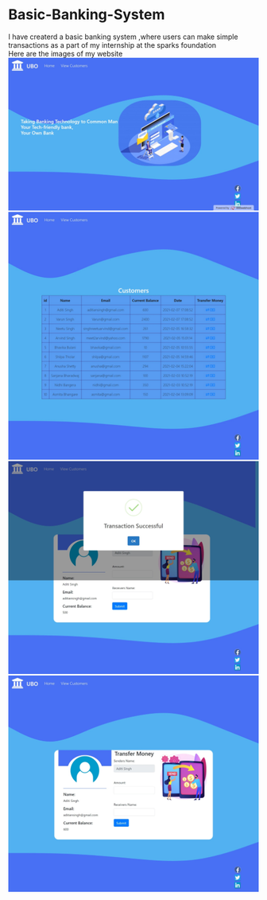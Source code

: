 # Basic-Banking-System
I have createrd a basic banking system ,where users can make simple transactions as a part of my internship at the sparks foundation
<br>Here are the images of my website
![homepage](/images/Home.jpeg)
![customer](/images/customer.jpeg)
![transaction](/images/transaction.jpeg)
![transfer](/images/transfer.jpeg)
